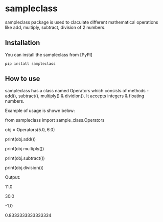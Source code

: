 # sampleclass

sampleclass package is used to claculate different mathematical operations like add, multiply, subtract, division of 2 numbers.

## Installation

You can install the sampleclass from [PyPI]

    pip install sampleclass

## How to use

sampleclass has a class named Operators which consists of methods - add(), subtract(), multiply() & dividion().
It accepts integers & floating numbers.

Example of usage is shown below:

from sampleclass import sample_class.Operators

obj = Operators(5.0, 6.0)

print(obj.add())

print(obj.multiply())

print(obj.subtract())

print(obj.division())

Output:

11.0

30.0

-1.0

0.8333333333333334
